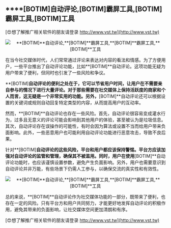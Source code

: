 ## ****[BOTIM]**自动评论,**[BOTIM]**霸屏工具,**[BOTIM]**霸屏工具,**[BOTIM]**工具**

[😍想了解推广相关软件的朋友请登录 http://www.vst.tw](http://www.vst.tw)

 <center><img src="https://vst.tw/MP4/tuiguang/png/3.png" alt="**[BOTIM]**自动评论,**[BOTIM]**霸屏工具,**[BOTIM]**霸屏工具,**[BOTIM]**工具"></center>

在当今社交媒体时代，人们常常通过评论来表达对内容的看法和情感。为了方便用户，一些平台推出了自动评论功能，比如**[BOTIM]**自动评论。这项功能无疑为用户带来了便利，但同时也引发了一些风险和争议。

**[BOTIM]**自动评论的便利之处在于，它可以节省用户时间，让用户在不需要亲自参与的情况下进行大量评论。对于那些需要在社交媒体上保持活跃度的商家和个人而言，这无疑是一个非常实用的功能。另外，**[BOTIM]**自动评论还可以根据设置的关键词或规则自动回复特定类型的内容，从而提高用户的互动率。

然而，**[BOTIM]**自动评论也存在一些风险。首先，自动评论很容易变成灌水行为，过多且无意义的评论可能会影响到其他用户的体验，甚至被认为是垃圾信息。其次，自动评论存在误操作的可能性，有时会因为算法或设置不当而给用户带来负面影响。此外，一些恶意用户也可能利用自动评论功能进行恶意攻击，导致不良后果。

针对**[BOTIM]**自动评论的这些风险，平台和用户都应该保持警惕。平台方应该加强对自动评论的监管和管理，确保其不被滥用。同时，用户在使用**[BOTIM]**自动评论功能时，也应该谨慎设置参数，避免产生负面影响。另外，用户也需要意识到自动评论并非万能，有些场景下仍需人工参与，以确保交流的真实性和有效性。

 <center><img src="https://vst.tw/MP4/tuiguang/png/6.png" alt="**[BOTIM]**自动评论,**[BOTIM]**霸屏工具,**[BOTIM]**霸屏工具,**[BOTIM]**工具"></center>

总的来说，**[BOTIM]**自动评论作为社交媒体功能的一部分，既带来了便利，也存在一定的风险。只有平台方和用户共同努力，才能更好地发挥自动评论的积极作用，避免其带来的负面影响，让社交媒体空间更加清朗和有序。

[😍想了解推广相关软件的朋友请登录 http://www.vst.tw](http://www.vst.tw)



